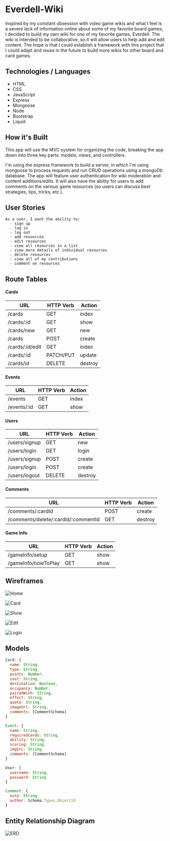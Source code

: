 # Everdell-Wiki

  Inspired by my constant obsession with video game wikis and what I feel is a severe lack of information online about some of my favorite board games, I decided to build my own wiki for one of my favorite games, Everdell. The wiki is intended to be collaborative, so it will allow users to help add and edit content. The hope is that I could establish a framework with this project that I could adapt and reuse in the future to build more wikis for other board and card games. 

## Technologies / Languages

- HTML
- CSS
- JavaScript
- Express
- Mongoose 
- Node
- Bootstrap
- Liquid

## How it's Built

This app will use the MVC system for organizing the code, breaking the app down into three key parts: models, views, and controllers.

I'm using the express framework to build a server, in which I'm using mongoose to process requests and run CRUD operations using a mongoDb database. The app will feature user authentication for wiki moderation and content additions/edits. It will also have the ability for users to add comments on the various game resources (so users can discuss best strategies, tips, tricks, etc.).

## User Stories

```
As a user, I want the ability to: 
  - sign up
  - log in
  - log out
  - add resources
  - edit resources
  - view all resources in a list
  - view more details of individual resources
  - delete resources
  - view all of my contributions
  - comment on resources
```

## Route Tables

#### Cards

| **URL**         | **HTTP Verb** | **Action** |
|-----------------|---------------|------------|
| /cards          | GET           | index
| /cards/:id      | GET           | show
| /cards/new      | GET           | new
| /cards          | POST          | create
| /cards/:id/edit | GET           | index
| /cards/:id      | PATCH/PUT     | update
| /cards/id       | DELETE        | destroy

#### Events

| **URL**         | **HTTP Verb** | **Action** |
|-----------------|---------------|------------|
| /events         | GET           | index
| /events/:id     | GET           | show

#### Users

| **URL**        | **HTTP Verb** | **Action** |
|----------------|---------------|------------|
| /users/signup  | GET           | new        |
| /users/login   | GET           | login      |
| /users/signup  | POST          | create     |
| /users/login   | POST          | create     |
| /users/logout  | DELETE        | destroy    |

#### Comments

| **URL**                             | **HTTP Verb** | **Action** |
|-------------------------------------|---------------|------------|
| /comments/:cardId                   | POST          | create     |
| /comments/delete/:cardId/:commentId | GET           | destroy    |

#### Game Info

| **URL**             | **HTTP Verb** | **Action** |
|---------------------|---------------|------------|
| /gameInfo/setup     | GET           | show
| /gameInfo/howToPlay | GET           | show

## Wireframes

![Home](images/HOME1.png)

![Card](images/CARDS1.png)

![Show](images/SHOW%20-%20CARD.png)

![Edit](images/EDIT%20-%20CARD.png)

![Login](images/LOG%20IN.png)

## Models

```js
Card: {
  name: String,
  type: String,
  points: Number,
  cost: String,
  destination: Boolean,
  occupancy: Number,
  pairedWith: String,
  effect: String,
  quote: String,
  imageUrl: String,
  comments: [CommentSchema]
}

Event: {
  name: String,
  requiredCards: String,
  ability: String,
  scoring: String,
  imgSrc: String,
  comments: [CommentSchema]
}

User: {
  username: String,
  password: String
}

Comment: {
  note: String,
  author: Schema.Types.ObjectId
}
```

## Entity Relationship Diagram

![ERD](images/Wiki%20ERD.png)

